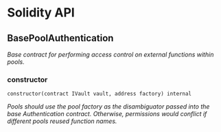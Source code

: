 # Solidity API

## BasePoolAuthentication

_Base contract for performing access control on external functions within pools._

### constructor

```solidity
constructor(contract IVault vault, address factory) internal
```

_Pools should use the pool factory as the disambiguator passed into the base Authentication contract.
Otherwise, permissions would conflict if different pools reused function names._

